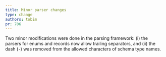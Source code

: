 ```yaml
---
title: Minor parser changes
type: change
authors: tobim
pr: 706
---
```


Two minor modifications were done in the parsing framework: (i) the parsers for
enums and records now allow trailing separators, and (ii) the dash (`-`) was
removed from the allowed characters of schema type names.
